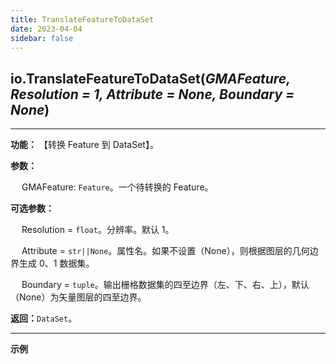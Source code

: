```yaml
---
title: TranslateFeatureToDataSet
date: 2023-04-04
sidebar: false
---
```


## io.**TranslateFeatureToDataSet**(*GMAFeature, Resolution = 1, Attribute = None, Boundary = None*)<Badge text="1.1.5 +"/> 

---

**功能：** 【转换 Feature 到 DataSet】。

**参数：**

&emsp; GMAFeature: `Feature`。一个待转换的 Feature。

**可选参数：**

&emsp; Resolution = `float`。分辨率。默认 1。

&emsp; Attribute = `str||None`。属性名。如果不设置（None），则根据图层的几何边界生成 0、1 数据集。

&emsp; Boundary = `tuple`。输出栅格数据集的四至边界（左、下、右、上），默认（None）为矢量图层的四至边界。

**返回：**`DataSet`。

---

**示例**